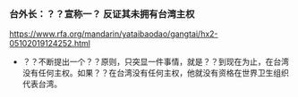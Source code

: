 ### 台外长：？？宣称一？ 反证其未拥有台湾主权
https://www.rfa.org/mandarin/yataibaodao/gangtai/hx2-05102019124252.html
- ？？不断提出一个？？原则，只突显一件事情，就是？？到现在为止，在台湾没有任何主权。如果？？在台湾没有任何主权，他就没有资格在世界卫生组织代表台湾。